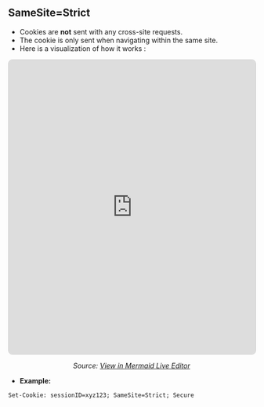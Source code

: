 ## **SameSite=Strict**

- Cookies are **not** sent with any cross-site requests.
- The cookie is only sent when navigating within the same site.
- Here is a visualization of how it works :
<div style="text-align: center;">
  <iframe 
    src="https://mermaid.live/view#pako:eNqFkkFz2yAQhf8Ks2dbFbIUW5ppZmI7yeSQk9pLpR6oWMuMJVAAOXU9_u9FmPTQzCScePC9ZXlwhkZxhAJ2nXpt9kxb8m1bS-LGXfXdoCZKkkapg8C5EekYHVE32EVsGH5esfUVazrRHAzphDwQq94sWo0tvvdsqrVWr5OtU4ybT-jt9QTJjqJlFs0H9b-Ivg2u-6pEfZw62-PU2U5povFlFBp5sJuAPlRPPWuRSGUJF2bo2Mkxc_IsjBGy_Y9-rDZeu2rGatFYx_46kZL1WAqLX0u_GOAQJZnPb8k6BObFJiThxWOo_H4nvMXWi_twMy8eYAY96p4J7p7vPG3VYPfYYw2Fm3LcsbGzNdTy4lA2WlWeZAOF1SPOYEpuD8WOdcapceAu2a1grWb9GzIw-UOpfxK5sEo_X7-L_zUegeIMv6G4SeIooctFTJdpvkpvkhmcoKCriC7zOF1QmtEkocnyMoM_vmgc5Wm6ilOa02yVL7Isc02h5Kg3apQWCqdbPV1uOv7yFwVk1ZE" 
    width="100%" 
    height="600" 
    style="border: 1px solid #ccc; border-radius: 8px;">
  </iframe>
</div>

<p style="text-align: center;">
  <i>Source: 
    <a href="https://mermaid.live/view#pako:eNqFkkFz2yAQhf8Ks2dbFbIUW5ppZmI7yeSQk9pLpR6oWMuMJVAAOXU9_u9FmPTQzCScePC9ZXlwhkZxhAJ2nXpt9kxb8m1bS-LGXfXdoCZKkkapg8C5EekYHVE32EVsGH5esfUVazrRHAzphDwQq94sWo0tvvdsqrVWr5OtU4ybT-jt9QTJjqJlFs0H9b-Ivg2u-6pEfZw62-PU2U5povFlFBp5sJuAPlRPPWuRSGUJF2bo2Mkxc_IsjBGy_Y9-rDZeu2rGatFYx_46kZL1WAqLX0u_GOAQJZnPb8k6BObFJiThxWOo_H4nvMXWi_twMy8eYAY96p4J7p7vPG3VYPfYYw2Fm3LcsbGzNdTy4lA2WlWeZAOF1SPOYEpuD8WOdcapceAu2a1grWb9GzIw-UOpfxK5sEo_X7-L_zUegeIMv6G4SeIooctFTJdpvkpvkhmcoKCriC7zOF1QmtEkocnyMoM_vmgc5Wm6ilOa02yVL7Isc02h5Kg3apQWCqdbPV1uOv7yFwVk1ZE" target="_blank">
      View in Mermaid Live Editor
    </a>
  </i>
</p>


- **Example:**
```http
Set-Cookie: sessionID=xyz123; SameSite=Strict; Secure
```